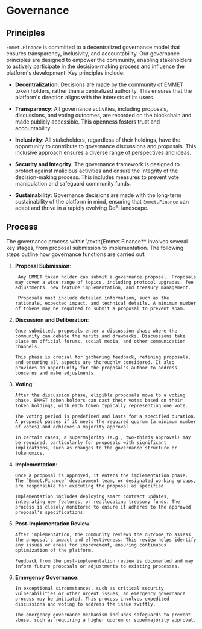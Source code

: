 # Governance

## Principles

`Emmet.Finance` is committed to a decentralized governance model that ensures transparency, inclusivity, and accountability. Our governance principles are designed to empower the community, enabling stakeholders to actively participate in the decision-making process and influence the platform's development. Key principles include:


- **Decentralization**: Decisions are made by the community of EMMET token holders, rather than a centralized authority. This ensures that the platform's direction aligns with the interests of its users.

- **Transparency**: All governance activities, including proposals, discussions, and voting outcomes, are recorded on the blockchain and made publicly accessible. This openness fosters trust and accountability.

- **Inclusivity**: All stakeholders, regardless of their holdings, have the opportunity to contribute to governance discussions and proposals. This inclusive approach ensures a diverse range of perspectives and ideas.

- **Security and Integrity**: The governance framework is designed to protect against malicious activities and ensure the integrity of the decision-making process. This includes measures to prevent vote manipulation and safeguard community funds.

- **Sustainability**: Governance decisions are made with the long-term sustainability of the platform in mind, ensuring that `Emmet.Finance` can adapt and thrive in a rapidly evolving DeFi landscape.

## Process

The governance process within \textit{Emmet.Finance** involves several key stages, from proposal submission to implementation. The following steps outline how governance functions are carried out:

1. **Proposal Submission**:

        Any EMMET token holder can submit a governance proposal. Proposals may cover a wide range of topics, including protocol upgrades, fee adjustments, new feature implementation, and treasury management.

        Proposals must include detailed information, such as the rationale, expected impact, and technical details. A minimum number of tokens may be required to submit a proposal to prevent spam.


2. **Discussion and Deliberation**:
   
       Once submitted, proposals enter a discussion phase where the community can debate the merits and drawbacks. Discussions take place on official forums, social media, and other communication channels.

       This phase is crucial for gathering feedback, refining proposals, and ensuring all aspects are thoroughly considered. It also provides an opportunity for the proposal's author to address concerns and make adjustments.


3. **Voting**:
   
       After the discussion phase, eligible proposals move to a voting phase. EMMET token holders can cast their votes based on their token holdings, with each token typically representing one vote.

       The voting period is predefined and lasts for a specified duration. A proposal passes if it meets the required quorum (a minimum number of votes) and achieves a majority approval.

       In certain cases, a supermajority (e.g., two-thirds approval) may be required, particularly for proposals with significant implications, such as changes to the governance structure or tokenomics.


4. **Implementation**:
   
       Once a proposal is approved, it enters the implementation phase. The `Emmet.Finance` development team, or designated working groups, are responsible for executing the proposal as specified.

       Implementation includes deploying smart contract updates, integrating new features, or reallocating treasury funds. The process is closely monitored to ensure it adheres to the approved proposal's specifications.


5. **Post-Implementation Review**:
   
       After implementation, the community reviews the outcome to assess the proposal's impact and effectiveness. This review helps identify any issues or areas for improvement, ensuring continuous optimization of the platform.

       Feedback from the post-implementation review is documented and may inform future proposals or adjustments to existing processes.


6. **Emergency Governance**:
   
       In exceptional circumstances, such as critical security vulnerabilities or other urgent issues, an emergency governance process may be initiated. This process involves expedited discussions and voting to address the issue swiftly.

       The emergency governance mechanism includes safeguards to prevent abuse, such as requiring a higher quorum or supermajority approval.
